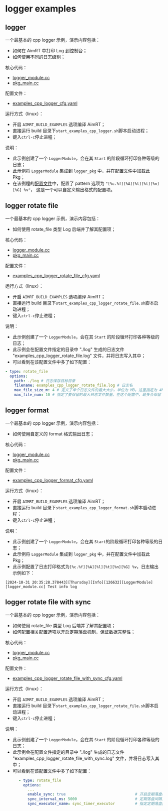 # logger examples

## logger

一个最基本的 cpp logger 示例，演示内容包括：

- 如何在 AimRT 中打印 Log 到控制台；
- 如何使用不同的日志级别；

核心代码：

- [logger_module.cc](./module/logger_module/logger_module.cc)
- [pkg_main.cc](./pkg/logger_pkg/pkg_main.cc)

配置文件：

- [examples_cpp_logger_cfg.yaml](./install/linux/bin/cfg/examples_cpp_logger_cfg.yaml)

运行方式（linux）：

- 开启 `AIMRT_BUILD_EXAMPLES` 选项编译 AimRT；
- 直接运行 build 目录下`start_examples_cpp_logger.sh`脚本启动进程；
- 键入`ctrl-c`停止进程；

说明：

- 此示例创建了一个 `LoggerModule`，会在其 `Start` 的阶段循环打印各种等级的日志；
- 此示例将 `LoggerModule` 集成到 `logger_pkg` 中，并在配置文件中加载此 Pkg；
- 在该例程的[配置文件](<(./install/linux/bin/cfg/examples_cpp_logger_cfg.yaml)>)中，配置了 pattern 选项为 `"[%c.%f][%A][%l][%t][%n][%G] %v"`， 这是一个可以自定义输出格式的配置项。

## logger rotate file

一个最基本的 cpp logger 示例，演示内容包括：

- 如何使用 rotate_file 类型 Log 后端并了解其配置项；

核心代码：

- [logger_module.cc](./module/logger_module/logger_module.cc)
- [pkg_main.cc](./pkg/logger_pkg/pkg_main.cc)

配置文件：

- [examples_cpp_logger_rotate_file_cfg.yaml](./install/linux/bin/cfg/examples_cpp_logger_rotate_file_cfg.yaml)

运行方式（linux）：

- 开启 `AIMRT_BUILD_EXAMPLES` 选项编译 AimRT；
- 直接运行 build 目录下`start_examples_cpp_logger_rotate_file.sh`脚本启动进程；
- 键入`ctrl-c`停止进程；

说明：

- 此示例创建了一个 `LoggerModule`，会在其 `Start` 的阶段循环打印各种等级的日志；
- 此示例会在配置文件指定的目录中 "./log" 生成的日志文件 "examples_cpp_logger_rotate_file.log" 文件，并将日志写入其中；
- 可以看到在该配置文件中多了如下配置：

```yaml
- type: rotate_file
  options:
    path: ./log # 日志保存目标目录
    filename: examples_cpp_logger_rotate_file.log # 日志名
    max_file_size_m: 4 # 定义了单个日志文件的最大大小，单位为 MB。这里指定为 4MB，意味着当日志文件达到或超过这个大小时，就会触发轮替
    max_file_num: 10 # 指定了要保留的最大日志文件数量。在这个配置中，最多会保留 10 个日志文件，包括当前正在使用的那个文件。
```

## logger format

一个最基本的 cpp logger 示例，演示内容包括：

- 如何使用自定义的 format 格式输出日志；

核心代码：

- [logger_module.cc](./module/logger_module/logger_module.cc)
- [pkg_main.cc](./pkg/logger_pkg/pkg_main.cc)

配置文件：

- [examples_cpp_logger_format_cfg.yaml](./install/linux/bin/cfg/examples_cpp_logger_format_cfg.yaml)

运行方式（linux）：

- 开启 `AIMRT_BUILD_EXAMPLES` 选项编译 AimRT；
- 直接运行 build 目录下`start_examples_cpp_logger_format.sh`脚本启动进程；
- 键入`ctrl-c`停止进程；

说明：

- 此示例创建了一个 `LoggerModule`，会在其 `Start`的阶段循环打印各种等级的日志；
- 此示例将 `LoggerModule` 集成到 `logger_pkg` 中，并在配置文件中加载此 Pkg；
- 此示例配置了日志打印格式为`[%c.%f][%A][%l][%t][%n][%G] %v`，日志输出示例如下：

```
[2024-10-31 20:35:28.378443][Thursday][Info][126632][LoggerModule][logger_module.cc] Test info log
```

## logger rotate file with sync

一个最基本的 cpp logger 示例，演示内容包括：

- 如何使用 rotate_file 类型 Log 后端并了解其配置项；
- 如何配置相关配置选项以开启定期落盘机制，保证数据完整性；

核心代码：

- [logger_module.cc](./module/logger_module/logger_module.cc)
- [pkg_main.cc](./pkg/logger_pkg/pkg_main.cc)

配置文件：

- [examples_cpp_logger_rotate_file_with_sync_cfg.yaml](./install/linux/bin/cfg/examples_cpp_logger_rotate_file_with_sync_cfg.yaml)

运行方式（linux）：

- 开启 `AIMRT_BUILD_EXAMPLES` 选项编译 AimRT；
- 直接运行 build 目录下`start_examples_cpp_logger_rotate_file.sh`脚本启动进程；
- 键入`ctrl-c`停止进程；

说明：

- 此示例创建了一个 `LoggerModule`，会在其 `Start` 的阶段循环打印各种等级的日志；
- 此示例会在配置文件指定的目录中 "./log" 生成的日志文件 "examples_cpp_logger_rotate_file_with_sync.log" 文件，并将日志写入其中；
- 可以看到在该配置文件中多了如下配置：

```yaml
      - type: rotate_file
        options:
          ...
          enable_sync: true                               # 开启定期落盘机制
          sync_interval_ms: 5000                          # 定期落盘间隔，单位为 ms
          sync_executor_name: sync_timer_executor         # 指定定期落盘执行器名称，这里要和 executors 中列举的执行器列表匹配
```
